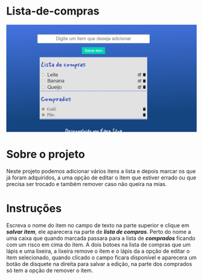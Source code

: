 # Lista-de-compras
![](https://raw.githubusercontent.com/Eden-Daniel/Lista-de-compras/main/cover.png)
# Sobre o projeto
 Neste projeto podemos adicionar vários itens a lista e depois marcar os que já foram adquiridos, a uma opção de editar o item que estiver errado ou que precisa ser trocado e também remover caso não queira na mias.
 
 # Instruções
 Escreva o nome do item no campo de texto na parte superior e clique em ***salvar item***, ele aparecera na parte de ***lista de compras***.
Perto do nome a uma caixa que quando marcada passara para a lista de ***comprados*** ficando com um risco em cima do item.
A dois botoes na lista de compras que um lápis e uma lixeira, a lixeira remove o item e o lápis da a opção de editar o item selecionado, quando clicado o campo ficara disponível e aparecera um botão de disquete na direita para salvar a edição, na parte dos comprados só tem a opção de remover o item.
